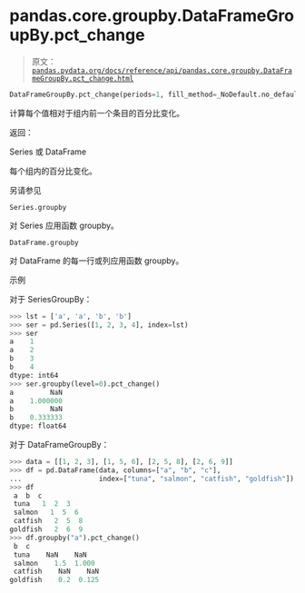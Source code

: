 # pandas.core.groupby.DataFrameGroupBy.pct_change

> 原文：[`pandas.pydata.org/docs/reference/api/pandas.core.groupby.DataFrameGroupBy.pct_change.html`](https://pandas.pydata.org/docs/reference/api/pandas.core.groupby.DataFrameGroupBy.pct_change.html)

```py
DataFrameGroupBy.pct_change(periods=1, fill_method=_NoDefault.no_default, limit=_NoDefault.no_default, freq=None, axis=_NoDefault.no_default)
```

计算每个值相对于组内前一个条目的百分比变化。

返回：

Series 或 DataFrame

每个组内的百分比变化。

另请参见

`Series.groupby`

对 Series 应用函数 groupby。

`DataFrame.groupby`

对 DataFrame 的每一行或列应用函数 groupby。

示例

对于 SeriesGroupBy：

```py
>>> lst = ['a', 'a', 'b', 'b']
>>> ser = pd.Series([1, 2, 3, 4], index=lst)
>>> ser
a    1
a    2
b    3
b    4
dtype: int64
>>> ser.groupby(level=0).pct_change()
a         NaN
a    1.000000
b         NaN
b    0.333333
dtype: float64 
```

对于 DataFrameGroupBy：

```py
>>> data = [[1, 2, 3], [1, 5, 6], [2, 5, 8], [2, 6, 9]]
>>> df = pd.DataFrame(data, columns=["a", "b", "c"],
...                   index=["tuna", "salmon", "catfish", "goldfish"])
>>> df
 a  b  c
 tuna   1  2  3
 salmon   1  5  6
 catfish   2  5  8
goldfish   2  6  9
>>> df.groupby("a").pct_change()
 b  c
 tuna    NaN    NaN
 salmon    1.5  1.000
 catfish    NaN    NaN
goldfish    0.2  0.125 
```
